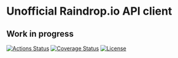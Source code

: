 # Unofficial Raindrop.io API client
## Work in progress

[![Actions Status](https://github.com/kattaris/raindrop-io-api-client/workflows/CI/badge.svg)](https://github.com/ytakahashi/raindrop-alfred-workflow/actions)
[![Coverage Status](https://codecov.io/github/kattaris/raindrop-io-api-client/coverage.svg?branch=master)](https://github.com/kattaris/raindrop-io-api-client/actions)
[![License](https://img.shields.io/badge/License-Apache%202.0-blue.svg)](https://opensource.org/licenses/Apache-2.0)